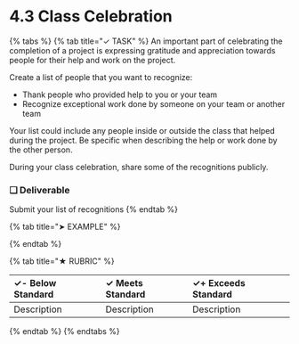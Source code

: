 # 4.3 Class Celebration

{% tabs %}
{% tab title="✓ TASK" %}
An important part of celebrating the completion of a project is expressing gratitude and appreciation towards people for their help and work on the project.

Create a list of people that you want to recognize:

* Thank people who provided help to you or your team
* Recognize exceptional work done by someone on your team or another team

Your list could include any people inside or outside the class that helped during the project. Be specific when describing the help or work done by the other person.

During your class celebration, share some of the recognitions publicly.

### **❏ Deliverable**

Submit your list of recognitions
{% endtab %}

{% tab title="➤ EXAMPLE" %}

{% endtab %}

{% tab title="★ RUBRIC" %}


| **✓- Below Standard** | **✓ Meets Standard** | **✓+ Exceeds Standard** |
| :--- | :--- | :--- |
| Description | Description | Description |
{% endtab %}
{% endtabs %}

